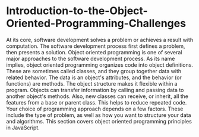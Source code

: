 # Introduction-to-the-Object-Oriented-Programming-Challenges
At its core, software development solves a problem or achieves a result with computation. The software development process first defines a problem, then presents a solution. Object oriented programming is one of several major approaches to the software development process.  As its name implies, object oriented programming organizes code into object definitions. These are sometimes called classes, and they group together data with related behavior. The data is an object's attributes, and the behavior (or functions) are methods.  The object structure makes it flexible within a program. Objects can transfer information by calling and passing data to another object's methods. Also, new classes can receive, or inherit, all the features from a base or parent class. This helps to reduce repeated code.  Your choice of programming approach depends on a few factors. These include the type of problem, as well as how you want to structure your data and algorithms. This section covers object oriented programming principles in JavaScript.
